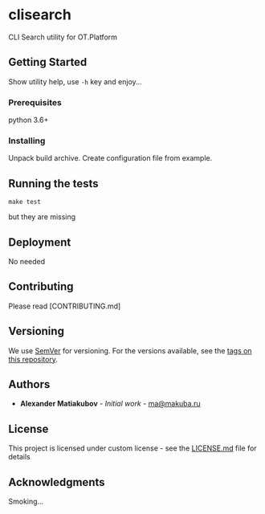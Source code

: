 # clisearch
CLI Search utility for OT.Platform

## Getting Started
Show utility help, use `-h` key and enjoy...

### Prerequisites
python 3.6+

### Installing
Unpack build archive.
Create configuration file from example.

## Running the tests
```
make test
```
but they are missing

## Deployment
No needed

## Contributing
Please read [CONTRIBUTING.md]

## Versioning
We use [SemVer](http://semver.org/) for versioning. For the versions available, see the [tags on this repository](https://github.com/your/project/tags). 

## Authors
* **Alexander Matiakubov** - *Initial work* - ma@makuba.ru

## License

This project is licensed under custom license - see the [LICENSE.md](LICENSE.md) file for details

## Acknowledgments
Smoking...